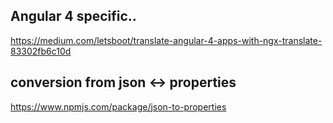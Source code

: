 
## Angular 4 specific..
https://medium.com/letsboot/translate-angular-4-apps-with-ngx-translate-83302fb6c10d

## conversion from json <-> properties
https://www.npmjs.com/package/json-to-properties
